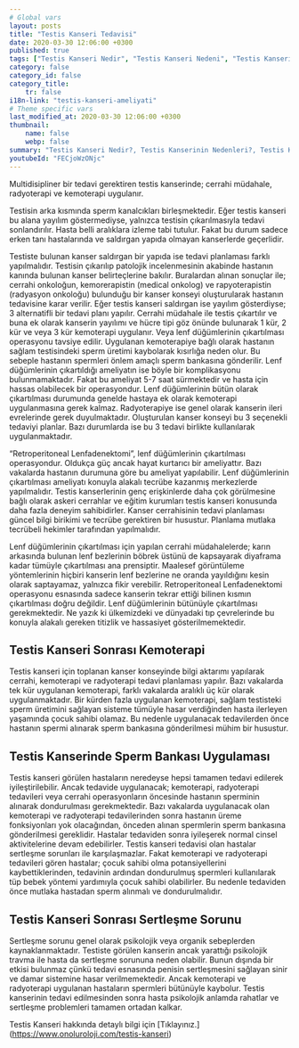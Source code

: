 ```yaml
---
# Global vars
layout: posts
title: "Testis Kanseri Tedavisi"
date: 2020-03-30 12:06:00 +0300
published: true
tags: ["Testis Kanseri Nedir", "Testis Kanseri Nedeni", "Testis Kanseri Belirti", "Testis Kanseri Tipleri", "Testis Kanseri Teşhis", "Testis Kanseri Evre", "Testis Kanseri Tedavi", "Testis Kanseri Kemoterapi", "Testis Kanseri Sperm Bankası", "Testis Kanseri Sonrası Sertleşme Sorunu" , "Testis kanseri" , "Testis kanseri ameliyatı"]
category: false
category_id: false
category_title:
    tr: false
i18n-link: "testis-kanseri-ameliyati"
# Theme specific vars
last_modified_at: 2020-03-30 12:06:00 +0300
thumbnail:
    name: false
    webp: false
summary: "Testis Kanseri Nedir?, Testis Kanserinin Nedenleri?, Testis Kanseri Belirtileri, Testis Kanseri Tipleri, Testis Kanseri Teşhisi, Testis Kanseri Evreleri, Testis Kanseri Tedavisi, Testis Kanseri Sonrası Kemoterapi, Testis Kanserinde Sperm Bankası Uygulaması, Testis Kanseri Sonrası Sertleşme Sorunu"
youtubeId: "FECjoWzONjc"
---
```






Multidisipliner bir tedavi gerektiren testis kanserinde; cerrahi müdahale, radyoterapi ve kemoterapi uygulanır.

Testisin arka kısmında sperm kanalcıkları birleşmektedir. Eğer testis kanseri bu alana yayılım göstermediyse, yalnızca testisin çıkarılmasıyla tedavi sonlandırılır. Hasta belli aralıklara izleme tabi tutulur. Fakat bu durum sadece erken tanı hastalarında ve saldırgan yapıda olmayan kanserlerde geçerlidir.

Testiste bulunan kanser saldırgan bir yapıda ise tedavi planlaması farklı yapılmalıdır. Testisin çıkarılıp patolojik incelenmesinin akabinde hastanın kanında bulunan kanser belirteçlerine bakılır. Buralardan alınan sonuçlar ile; cerrahi onkoloğun, kemorerapistin (medical onkolog) ve rapyoterapistin (radyasyon onkoloğu) bulunduğu bir kanser konseyi oluşturularak hastanın tedavisine karar verilir. Eğer testis kanseri saldırgan ise yayılım gösterdiyse; 3 alternatifli bir tedavi planı yapılır. Cerrahi müdahale ile testis çıkartılır ve buna ek olarak kanserin yayılımı ve hücre tipi göz önünde bulunarak 1 kür, 2 kür ve veya 3 kür kemoterapi uygulanır. Veya lenf düğümlerinin çıkartılması operasyonu tavsiye edilir. Uygulanan kemoterapiye bağlı olarak hastanın sağlam testisindeki sperm üretimi kaybolarak kısırlığa neden olur. Bu sebeple hastanın spermleri önlem amaçlı sperm bankasına gönderilir. Lenf düğümlerinin çıkartıldığı ameliyatın ise böyle bir komplikasyonu bulunmamaktadır. Fakat bu ameliyat 5-7 saat sürmektedir ve hasta için hassas olabilecek bir operasyondur. Lenf düğümlerinin bütün olarak çıkartılması durumunda genelde hastaya ek olarak kemoterapi uygulanmasına gerek kalmaz. Radyoterapiye ise genel olarak kanserin ileri evrelerinde gerek duyulmaktadır. Oluşturulan kanser konseyi bu 3 seçenekli tedaviyi planlar. Bazı durumlarda ise bu 3 tedavi birlikte kullanılarak uygulanmaktadır.

“Retroperitoneal Lenfadenektomi”, lenf düğümlerinin çıkartılması operasyondur. Oldukça güç ancak hayat kurtarıcı bir ameliyattır. Bazı vakalarda hastanın durumuna göre bu ameliyat yapılabilir. Lenf düğümlerinin çıkartılması ameliyatı konuyla alakalı tecrübe kazanmış merkezlerde yapılmalıdır. Testis kanserlerinin genç erişkinlerde daha çok görülmesine bağlı olarak askeri cerrahlar ve eğitim kurumları testis kanseri konusunda daha fazla deneyim sahibidirler. Kanser cerrahisinin tedavi planlaması güncel bilgi birikimi ve tecrübe gerektiren bir husustur. Planlama mutlaka tecrübeli hekimler tarafından yapılmalıdır.

Lenf düğümlerinin çıkartılması için yapılan cerrahi müdahalelerde; karın arkasında bulunan lenf bezlerinin böbrek üstünü de kapsayarak diyaframa kadar tümüyle çıkartılması ana prensiptir. Maalesef görüntüleme yöntemlerinin hiçbiri kanserin lenf bezlerine ne oranda yayıldığını kesin olarak saptayamaz, yalnızca fikir verebilir. Retroperitoneal Lenfadenektomi operasyonu esnasında sadece kanserin tekrar ettiği bilinen kısmın çıkartılması doğru değildir. Lenf düğümlerinin bütünüyle çıkartılması gerekmektedir. Ne yazık ki ülkemizdeki ve dünyadaki tıp çevrelerinde bu konuyla alakalı gereken titizlik ve hassasiyet gösterilmemektedir.

## Testis Kanseri Sonrası Kemoterapi

Testis kanseri için toplanan kanser konseyinde bilgi aktarımı yapılarak cerrahi, kemoterapi ve radyoterapi tedavi planlaması yapılır. Bazı vakalarda tek kür uygulanan kemoterapi, farklı vakalarda aralıklı üç kür olarak uygulanmaktadır. Bir kürden fazla uygulanan kemoterapi, sağlam testisteki sperm üretimini sağlayan sisteme tümüyle hasar verdiğinden hasta ilerleyen yaşamında çocuk sahibi olamaz. Bu nedenle uygulanacak tedavilerden önce hastanın spermi alınarak sperm bankasına gönderilmesi mühim bir husustur.

## Testis Kanserinde Sperm Bankası Uygulaması

Testis kanseri görülen hastaların neredeyse hepsi tamamen tedavi edilerek iyileştirilebilir. Ancak tedavide uygulanacak; kemoterapi, radyoterapi tedavileri veya cerrahi operasyonların öncesinde hastanın sperminin alınarak dondurulması gerekmektedir. Bazı vakalarda uygulanacak olan kemoterapi ve radyoterapi tedavilerinden sonra hastanın üreme fonksiyonları yok olacağından, önceden alınan spermlerin sperm bankasına gönderilmesi gereklidir. Hastalar tedaviden sonra iyileşerek normal cinsel aktivitelerine devam edebilirler. Testis kanseri tedavisi olan hastalar sertleşme sorunları ile karşılaşmazlar. Fakat kemoterapi ve radyoterapi tedavileri gören hastalar; çocuk sahibi olma potansiyellerini kaybettiklerinden, tedavinin ardından dondurulmuş spermleri kullanılarak tüp bebek yöntemi yardımıyla çocuk sahibi olabilirler. Bu nedenle tedaviden önce mutlaka hastadan sperm alınmalı ve dondurulmalıdır.

## Testis Kanseri Sonrası Sertleşme Sorunu

Sertleşme sorunu genel olarak psikolojik veya organik sebeplerden kaynaklanmaktadır. Testiste görülen kanserin ancak yarattığı psikolojik travma ile hasta da sertleşme sorununa neden olabilir. Bunun dışında bir etkisi bulunmaz çünkü tedavi esnasında penisin sertleşmesini sağlayan sinir ve damar sistemine hasar verilmemektedir. Ancak kemoterapi ve radyoterapi uygulanan hastaların spermleri bütünüyle kaybolur. Testis kanserinin tedavi edilmesinden sonra hasta psikolojik anlamda rahatlar ve sertleşme problemleri tamamen ortadan kalkar.



Testis Kanseri hakkında detaylı bilgi için [Tıklayınız.] (https://www.onoluroloji.com/testis-kanseri)
